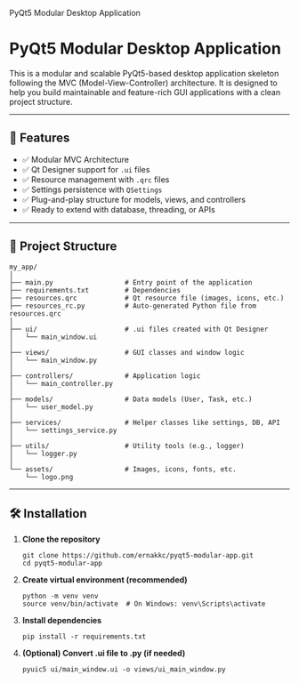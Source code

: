  PyQt5 Modular Desktop Application

PyQt5 Modular Desktop Application
=================================

This is a modular and scalable PyQt5-based desktop application skeleton following the MVC (Model-View-Controller) architecture. It is designed to help you build maintainable and feature-rich GUI applications with a clean project structure.

* * *

🚀 Features
-----------

*   ✅ Modular MVC Architecture
*   ✅ Qt Designer support for `.ui` files
*   ✅ Resource management with `.qrc` files
*   ✅ Settings persistence with `QSettings`
*   ✅ Plug-and-play structure for models, views, and controllers
*   ✅ Ready to extend with database, threading, or APIs

* * *

📁 Project Structure
--------------------

    my_app/
    │
    ├── main.py                  # Entry point of the application
    ├── requirements.txt         # Dependencies
    ├── resources.qrc            # Qt resource file (images, icons, etc.)
    ├── resources_rc.py          # Auto-generated Python file from resources.qrc
    │
    ├── ui/                      # .ui files created with Qt Designer
    │   └── main_window.ui
    │
    ├── views/                   # GUI classes and window logic
    │   └── main_window.py
    │
    ├── controllers/             # Application logic
    │   └── main_controller.py
    │
    ├── models/                  # Data models (User, Task, etc.)
    │   └── user_model.py
    │
    ├── services/                # Helper classes like settings, DB, API
    │   └── settings_service.py
    │
    ├── utils/                   # Utility tools (e.g., logger)
    │   └── logger.py
    │
    └── assets/                  # Images, icons, fonts, etc.
        └── logo.png
    

* * *

🛠️ Installation
----------------

1.  **Clone the repository**
    
        git clone https://github.com/ernakkc/pyqt5-modular-app.git
        cd pyqt5-modular-app
    
2.  **Create virtual environment (recommended)**
    
        python -m venv venv
        source venv/bin/activate  # On Windows: venv\Scripts\activate
    
3.  **Install dependencies**
    
        pip install -r requirements.txt
    
4.  **(Optional) Convert .ui file to .py (if needed)**
    
        pyuic5 ui/main_window.ui -o views/ui_main_window.py
